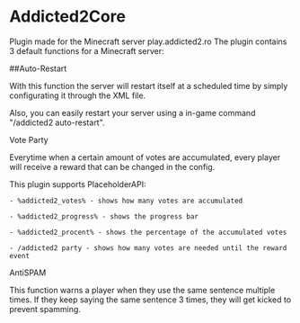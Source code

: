 # Addicted2Core
Plugin made for the Minecraft server play.addicted2.ro
The plugin contains 3 default functions for a Minecraft server:


##Auto-Restart

With this function the server will restart itself at a scheduled time by simply configurating it through the XML file.

Also, you can easily restart your server using a in-game command "/addicted2 auto-restart".

Vote Party

Everytime when a certain amount of votes are accumulated, every player will receive a reward that can be changed in the config.

This plugin supports PlaceholderAPI:

    - %addicted2_votes% - shows how many votes are accumulated 
    
    - %addicted2_progress% - shows the progress bar 
    
    - %addicted2_procent% - shows the percentage of the accumulated votes
    
    - /addicted2 party - shows how many votes are needed until the reward event

AntiSPAM

This function warns a player when they use the same sentence multiple times. If they keep saying the same sentence 3 times, they will get kicked to prevent spamming.
